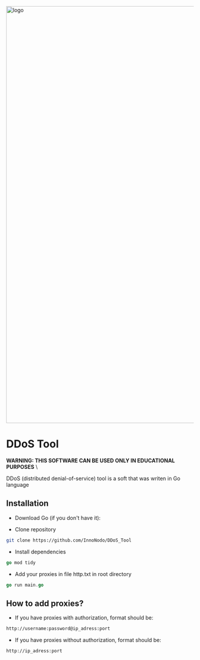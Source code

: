 <img width="1120" alt="logo" src="https://github.com/user-attachments/assets/cb2a9585-4063-4421-aae8-ec517ad6e779" />

# DDoS Tool

**WARNING: THIS SOFTWARE CAN BE USED ONLY IN EDUCATIONAL PURPOSES** \

DDoS (distributed denial-of-service) tool is a soft that was writen in Go language



## Installation

* Download Go (if you don't have it):

* Clone repository
```bash
git clone https://github.com/InnoNodo/DDoS_Tool
```
* Install dependencies
```go
go mod tidy
```
* Add your proxies in file http.txt in root directory

```go
go run main.go
```

## How to add proxies?

* If you have proxies with authorization, format should be:

```bash
http://username:password@ip_adress:port
```

* If you have proxies without authorization, format should be:

```bash
http://ip_adress:port
```
